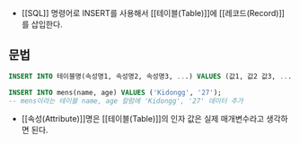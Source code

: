 - [[SQL]] 명령어로 INSERT를 사용해서 [[테이블(Table)]]에 [[레코드(Record)]]를 삽입한다.

## 문법

```sql
INSERT INTO 테이블명(속성명1, 속성명2, 속성명3, ...) VALUES (값1, 값2 값3, ...);

INSERT INTO mens(name, age) VALUES ('Kidongg', '27'); 
-- mens이라는 테이블 name, age 칼럼에 'Kidongg', '27' 데이터 추가
```

- [[속성(Attribute)]]명은 [[테이블(Table)]]의 인자 값은 실제 매개변수라고 생각하면 된다.
